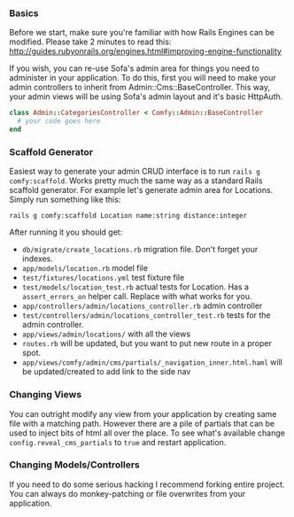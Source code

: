 ### Basics

Before we start, make sure you're familiar with how Rails Engines can be modified.
Please take 2 minutes to read this: http://guides.rubyonrails.org/engines.html#improving-engine-functionality

If you wish, you can re-use Sofa's admin area for things you need to administer
in your application. To do this, first you will need to make your admin
controllers to inherit from Admin::Cms::BaseController. This way, your admin
views will be using Sofa's admin layout and it's basic HttpAuth.


```ruby
class Admin::CategoriesController < Comfy::Admin::BaseController
  # your code goes here
end
```

### Scaffold Generator

Easiest way to generate your admin CRUD interface is to run
`rails g comfy:scaffold`. Works pretty much the same way as a standard Rails
scaffold generator. For example let's generate admin area for Locations. Simply
run something like this:

```
rails g comfy:scaffold Location name:string distance:integer
```

After running it you should get:

* `db/migrate/create_locations.rb` migration file. Don't forget your indexes.
* `app/models/location.rb` model file
* `test/fixtures/locations.yml` test fixture file
* `test/models/location_test.rb` actual tests for Location. Has a `assert_errors_on` helper call. Replace with what works for you.
* `app/controllers/admin/locations_controller.rb` admin controller
* `test/controllers/admin/locations_controller_test.rb` tests for the admin controller.
* `app/views/admin/locations/` with all the views
* `routes.rb` will be updated, but you want to put new route in a proper spot.
* `app/views/comfy/admin/cms/partials/_navigation_inner.html.haml` will be updated/created to add link to the side nav

### Changing Views
You can outright modify any view from your application by creating same file with a matching path. However there are a pile of partials that can be used to inject bits of html all over the place. To see what's available change `config.reveal_cms_partials` to `true` and restart application.

### Changing Models/Controllers
If you need to do some serious hacking I recommend forking entire project. You can always do monkey-patching or file overwrites from your application.
